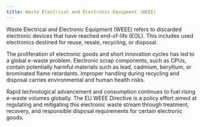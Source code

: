 ```yaml
---
title: Waste Electrical and Electronic Equipment (WEEE)
---
```


Waste Electrical and Electronic Equipment (WEEE) refers to discarded electronic devices that have reached end-of-life (EOL). This includes used electronics destined for reuse, resale, recycling, or disposal.

The proliferation of electronic goods and short innovation cycles has led to a global e-waste problem. Electronic scrap components, such as CPUs, contain potentially harmful materials such as lead, cadmium, beryllium, or brominated flame retardants. Improper handling during recycling and disposal carries environmental and human health risks.

Rapid technological advancement and consumption continues to fuel rising e-waste volumes globally. The EU WEEE Directive is a policy effort aimed at regulating and mitigating this electronic waste stream through treatment, recovery, and responsible disposal requirements for certain electronic goods.
